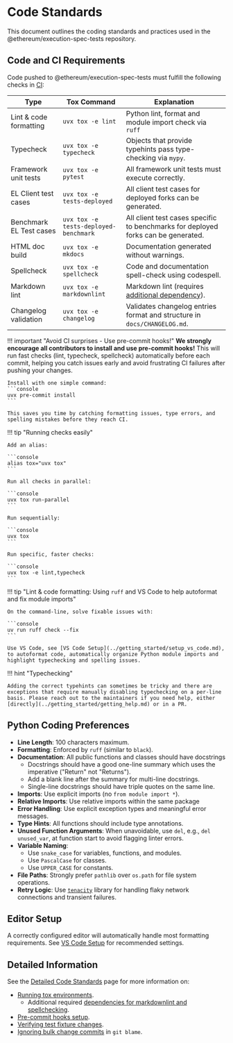 # Code Standards

This document outlines the coding standards and practices used in the @ethereum/execution-spec-tests repository.

## Code and CI Requirements

Code pushed to @ethereum/execution-spec-tests must fulfill the following checks in [CI](https://github.com/ethereum/execution-spec-tests/actions/workflows/tox_verify.yaml):

| Type                   | Tox Command                                     | Explanation                                                                                                 |
| ---------------------- | ----------------------------------------------- | ----------------------------------------------------------------------------------------------------------- |
| Lint & code formatting | `uvx tox -e lint`                 | Python lint, format and module import check via `ruff`                                                      |
| Typecheck              | `uvx tox -e typecheck`            | Objects that provide typehints pass type-checking via `mypy`.                                               |
| Framework unit tests   | `uvx tox -e pytest`               | All framework unit tests must execute correctly.                                                            |
| EL Client test cases   | `uvx tox -e tests-deployed`       | All client test cases for deployed forks can be generated.                                                  |
| Benchmark EL Test cases    | `uvx tox -e tests-deployed-benchmark` | All client test cases specific to benchmarks for deployed forks can be generated.                               |
| HTML doc build         | `uvx tox -e mkdocs`               | Documentation generated without warnings.                                                                   |
| Spellcheck             | `uvx tox -e spellcheck`           | Code and documentation spell-check using codespell. |
| Markdown lint          | `uvx tox -e markdownlint`         | Markdown lint (requires [additional dependency](code_standards_details.md#additional-dependencies)).        |
| Changelog validation   | `uvx tox -e changelog`            | Validates changelog entries format and structure in `docs/CHANGELOG.md`.                                    |

!!! important "Avoid CI surprises - Use pre-commit hooks!"
    **We strongly encourage all contributors to install and use pre-commit hooks!** This will run fast checks (lint, typecheck, spellcheck) automatically before each commit, helping you catch issues early and avoid frustrating CI failures after pushing your changes.

    Install with one simple command:
    ```console
    uvx pre-commit install
    ```
    
    This saves you time by catching formatting issues, type errors, and spelling mistakes before they reach CI.

!!! tip "Running checks easily"

    Add an alias:

    ```console
    alias tox="uvx tox"
    ```

    Run all checks in parallel:

    ```console
    uvx tox run-parallel
    ```

    Run sequentially:

    ```console
    uvx tox
    ```

    Run specific, faster checks:

    ```console
    uvx tox -e lint,typecheck
    ```

!!! tip "Lint & code formatting: Using `ruff` and VS Code to help autoformat and fix module imports"

    On the command-line, solve fixable issues with:

    ```console
    uv run ruff check --fix
    ```

    Use VS Code, see [VS Code Setup](../getting_started/setup_vs_code.md), to autoformat code, automatically organize Python module imports and highlight typechecking and spelling issues.

!!! hint "Typechecking"

    Adding the correct typehints can sometimes be tricky and there are exceptions that require manually disabling typechecking on a per-line basis. Please reach out to the maintainers if you need help, either [directly](../getting_started/getting_help.md) or in a PR.

## Python Coding Preferences

- **Line Length**: 100 characters maximum.
- **Formatting**: Enforced by `ruff` (similar to `black`).
- **Documentation**: All public functions and classes should have docstrings
    - Docstrings should have a good one-line summary which uses the imperative ("Return" not "Returns").
    - Add a blank line after the summary for multi-line docstrings.
    - Single-line docstrings should have triple quotes on the same line.
- **Imports**: Use explicit imports (no `from module import *`).
- **Relative Imports**: Use relative imports within the same package
- **Error Handling**: Use explicit exception types and meaningful error messages.
- **Type Hints**: All functions should include type annotations.
- **Unused Function Arguments**: When  unavoidable, use `del`, e.g., `del unused_var`, at function start to avoid flagging linter errors.
- **Variable Naming**:
    - Use `snake_case` for variables, functions, and modules.
    - Use `PascalCase` for classes.
    - Use `UPPER_CASE` for constants.
- **File Paths**: Strongly prefer `pathlib` over `os.path` for file system operations.
- **Retry Logic**: Use [`tenacity`](https://github.com/jd/tenacity) library for handling flaky network connections and transient failures.

## Editor Setup

A correctly configured editor will automatically handle most formatting requirements. See [VS Code Setup](./setup_vs_code.md) for recommended settings.

## Detailed Information

See the [Detailed Code Standards](code_standards_details.md) page for more information on:

- [Running tox environments](code_standards_details.md#running-tox-environments).
    - Additional required [dependencies for markdownlint and spellchecking](code_standards_details.md#additional-dependencies).
- [Pre-commit hooks setup](code_standards_details.md#pre-commit-hooks).
- [Verifying test fixture changes](code_standards_details.md#verifying-fixture-changes).
- [Ignoring bulk change commits](code_standards_details.md#ignoring-bulk-change-commits) in `git blame`.
